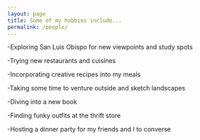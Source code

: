```yaml
---
layout: page
title: Some of my hobbies include...
permalink: /people/
---
```


-Exploring San Luis Obispo for new viewpoints and study spots

-Trying new restaurants and cuisines 

-Incorporating creative recipes into my meals

-Taking some time to venture outside and sketch landscapes

-Diving into a new book

-Finding funky outfits at the thrift store

-Hosting a dinner party for my friends and I to converse
